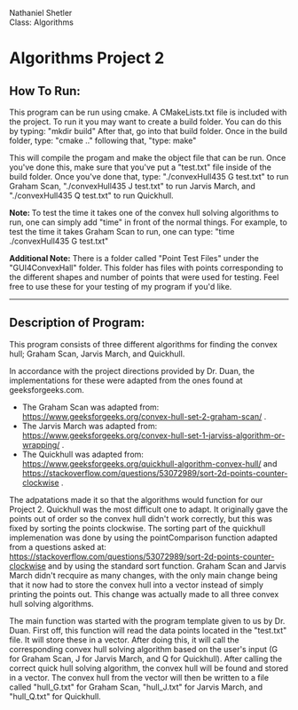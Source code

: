 Nathaniel Shetler <br>
Class: Algorithms <br>

# Algorithms Project 2

## How To Run:

This program can be run using cmake. A CMakeLists.txt file is included with the project.
To run it you may want to create a build folder. You can do this by typing: "mkdir build"
After that, go into that build folder. Once in the build folder, type: "cmake .."
following that, "type: make"

This will compile the progam and make the object file that can be run. Once you've done
this, make sure that you've put a "test.txt" file inside of the build folder. Once you've
done that, type: "./convexHull435 G test.txt" to run Graham Scan, "./convexHull435 J test.txt"
to run Jarvis March, and "./convexHull435 Q test.txt" to run Quickhull.

<b> Note: </b> To test the time it takes one of the convex hull solving algorithms to run, one can simply
add "time" in front of the normal things. For example, to test the time it takes Graham Scan to 
run, one can type: "time ./convexHull435 G test.txt"

<b> Additional Note:</b> There is a folder called "Point Test Files" under the "GUI4ConvexHall" folder.
This folder has files with points corresponding to the different shapes and number of points that
were used for testing. Feel free to use these for your testing of my program if you'd like.

-------------------------------------------------------------------------------------------------

## Description of Program:

This program consists of three different algorithms for finding the convex hull; Graham Scan, 
Jarvis March, and Quickhull. 

In accordance with the project directions provided by Dr. Duan, the implementations for these were adapted from the ones found at
geeksforgeeks.com. 
* The Graham Scan was adapted from: https://www.geeksforgeeks.org/convex-hull-set-2-graham-scan/ .
* The Jarvis March was adapted from: https://www.geeksforgeeks.org/convex-hull-set-1-jarviss-algorithm-or-wrapping/ . 
* The Quickhull was adapted from: https://www.geeksforgeeks.org/quickhull-algorithm-convex-hull/ and https://stackoverflow.com/questions/53072989/sort-2d-points-counter-clockwise . 

The adpatations made it so that the algorithms would function for our Project 2. Quickhull was the 
most difficult one to adapt. It originally gave the points out of order so the convex hull didn't 
work correctly, but this was fixed by sorting the points clockwise. The sorting part of the quickhull
implemenation was done by using the pointComparison function adapted from a questions asked at: 
https://stackoverflow.com/questions/53072989/sort-2d-points-counter-clockwise 
and by using the standard sort function. Graham Scan and Jarvis March didn't recquire as many changes, 
with the only main change being that it now had to store the convex hull into a vector instead of 
simply printing the points out. This change was actually made to all three convex hull solving algorithms.

   
The main function was started with the program template given to us by Dr. Duan. First off, this 
function will read the data points located in the "test.txt" file. It will store these in a vector. 
After doing this, it will call the corresponding convex hull solving algorithm based on the user's 
input (G for Graham Scan, J for Jarvis March, and Q for Quickhull). After calling the correct quick
hull solving algorithm, the convex hull will be found and stored in a vector. The convex hull from 
the vector will then be written to a file called "hull_G.txt" for Graham Scan, "hull_J.txt" for 
Jarvis March, and "hull_Q.txt" for Quickhull. 
